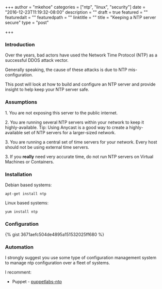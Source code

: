 +++
author = "mkehoe"
categories = ["ntp", "linux", "security"]
date = "2016-12-23T11:19:32-08:00"
description = ""
draft = true
featured = ""
featuredalt = ""
featuredpath = ""
linktitle = ""
title = "Keeping a NTP server secure"
type = "post"

+++
### Introduction

Over the years, bad actors have used the Network Time Protocol (NTP) as a successful DDOS attack vector.

Generally speaking, the cause of these attacks is due to NTP mis-configuration.

This post will look at how to build and configure an NTP server and provide insight to help keep your NTP server safe.

### Assumptions

1\. You are not exposing this server to the public internet.

2\. You are running several NTP servers within your network to keep it highly-available. Tip: Using Anycast is a good way to create a highly-available set of NTP servers for a larger-sized network.

3\. You are running a central set of time servers for your network. Every host should not be using external time servers.

3\. If you **really** need very accurate time, do not run NTP servers on Virtual Machines or Containers.

### Installation

Debian based systems:

`apt-get install ntp`

Linux based systems:

`yum install ntp`

### Configuration

{% gist 3671aefc504de4895a151532025ff680 %}

### Automation

I strongly suggest you use some type of configuration management system to manage ntp configuration over a fleet of systems.

I recomment:

*   Puppet - [puppetlabs-ntp](https://github.com/puppetlabs/puppetlabs-ntp)